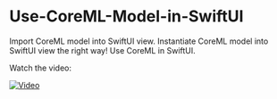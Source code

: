 # Use-CoreML-Model-in-SwiftUI
Import CoreML model into SwiftUI view. Instantiate CoreML model into SwiftUI view the right way! Use CoreML in SwiftUI.

Watch the video:

[![Video](https://img.youtube.com/vi/8Gl33PpOlJg/maxresdefault.jpg)](https://www.youtube.com/watch?v=8Gl33PpOlJg)
